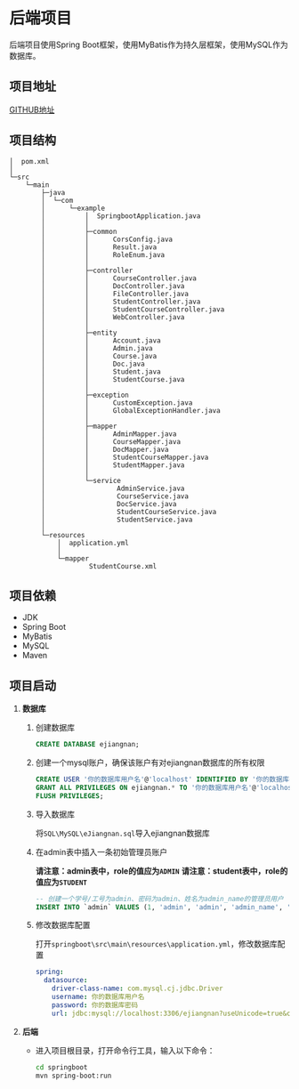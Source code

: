 # 后端项目

后端项目使用Spring Boot框架，使用MyBatis作为持久层框架，使用MySQL作为数据库。

## 项目地址

[GITHUB地址](https://github.com/tinsyding/eJiangnan/tree/2a3fd7f80170d78df0c988e91973945368b3fc8e/springboot)

## 项目结构

    │  pom.xml
    │
    └─src
        └─main
            ├─java
            │  └─com
            │      └─example
            │          │  SpringbootApplication.java
            │          │
            │          ├─common
            │          │      CorsConfig.java
            │          │      Result.java
            │          │      RoleEnum.java
            │          │
            │          ├─controller
            │          │      CourseController.java
            │          │      DocController.java
            │          │      FileController.java
            │          │      StudentController.java
            │          │      StudentCourseController.java
            │          │      WebController.java
            │          │
            │          ├─entity
            │          │      Account.java
            │          │      Admin.java
            │          │      Course.java
            │          │      Doc.java
            │          │      Student.java
            │          │      StudentCourse.java
            │          │
            │          ├─exception
            │          │      CustomException.java
            │          │      GlobalExceptionHandler.java
            │          │
            │          ├─mapper
            │          │      AdminMapper.java
            │          │      CourseMapper.java
            │          │      DocMapper.java
            │          │      StudentCourseMapper.java
            │          │      StudentMapper.java
            │          │
            │          └─service
            │                  AdminService.java
            │                  CourseService.java
            │                  DocService.java
            │                  StudentCourseService.java
            │                  StudentService.java
            │
            └─resources
                │  application.yml
                │
                └─mapper
                        StudentCourse.xml

## 项目依赖

- JDK
- Spring Boot
- MyBatis
- MySQL
- Maven

## 项目启动

1. **数据库**

    1. 创建数据库

        ```sql
        CREATE DATABASE ejiangnan;
        ```

    2. 创建一个mysql账户，确保该账户有对ejiangnan数据库的所有权限

        ```sql
        CREATE USER '你的数据库用户名'@'localhost' IDENTIFIED BY '你的数据库密码';
        GRANT ALL PRIVILEGES ON ejiangnan.* TO '你的数据库用户名'@'localhost';
        FLUSH PRIVILEGES;
        ```

    3. 导入数据库

        将`SQL\MySQL\eJiangnan.sql`导入ejiangnan数据库

    4. 在admin表中插入一条初始管理员账户

        **请注意：admin表中，role的值应为`ADMIN`**
        **请注意：student表中，role的值应为`STUDENT`**
    
        ```sql
        -- 创建一个学号/工号为admin、密码为admin、姓名为admin_name的管理员用户
        INSERT INTO `admin` VALUES (1, 'admin', 'admin', 'admin_name', 'ADMIN');
        ```
    
    5. 修改数据库配置

        打开`springboot\src\main\resources\application.yml`，修改数据库配置

        ```yaml
        spring:
          datasource:
            driver-class-name: com.mysql.cj.jdbc.Driver
            username: 你的数据库用户名
            password: 你的数据库密码
            url: jdbc:mysql://localhost:3306/ejiangnan?useUnicode=true&characterEncoding=utf-8&serverTimezone=Asia/Shanghai
        ```

2. **后端**

   - 进入项目根目录，打开命令行工具，输入以下命令：

        ```bash
        cd springboot
        mvn spring-boot:run
        ```
     
